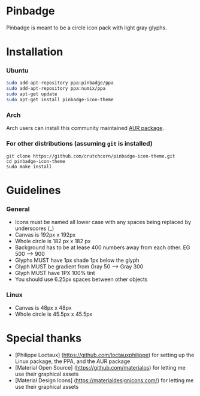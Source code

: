 # Pinbadge
Pinbadge is meant to be a circle icon pack with light gray glyphs.

# Installation
### Ubuntu
```bash
sudo add-apt-repository ppa:pinbadge/ppa
sudo add-apt-repository ppa:numix/ppa
sudo apt-get update
sudo apt-get install pinbadge-icon-theme
```

### Arch
Arch users can install this community maintained [AUR package](https://aur.archlinux.org/packages/pinbadge-icon-theme/).

### For other distributions (assuming `git` is installed)
```
git clone https://github.com/crutchcorn/pinbadge-icon-theme.git
cd pinbadge-icon-theme
sudo make install
```

# Guidelines
### General
* Icons must be named all lower case with any spaces being replaced by underscores (_)
* Canvas is 192px x 192px
* Whole circle is 182 px x 182 px
* Background has to be at lease 400 numbers away from each other. EG 500 --> 900
* Glyphs MUST have 1px shade 1px below the glyph
* Glyph MUST be gradient from Gray 50 --> Gray 300
* Glyph MUST have 1PX 100% tint
* You should use 6.25px spaces between other objects

### Linux
* Canvas is 48px x 48px
* Whole circle is 45.5px x 45.5px

# Special thanks
* [Philippe Loctaux] (https://github.com/loctauxphilippe) for setting up the Linux package, the PPA, and the AUR package
* [Material Open Source] (https://github.com/materialos) for letting me use their graphical assets
* [Material Design Icons] (https://materialdesignicons.com/) for letting me use their graphical assets
